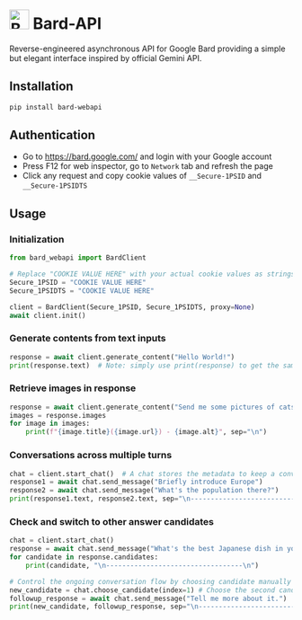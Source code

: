 # <img src="https://www.gstatic.com/lamda/images/favicon_v1_150160cddff7f294ce30.svg" width="35px" alt="Bard Icon" /> Bard-API

Reverse-engineered asynchronous API for Google Bard providing a simple but elegant interface inspired by official Gemini API.

## Installation

```bash
pip install bard-webapi
```

## Authentication

- Go to <https://bard.google.com/> and login with your Google account
- Press F12 for web inspector, go to `Network` tab and refresh the page
- Click any request and copy cookie values of `__Secure-1PSID` and `__Secure-1PSIDTS`

## Usage

### Initialization

```python
from bard_webapi import BardClient

# Replace "COOKIE VALUE HERE" with your actual cookie values as strings
Secure_1PSID = "COOKIE VALUE HERE"
Secure_1PSIDTS = "COOKIE VALUE HERE"

client = BardClient(Secure_1PSID, Secure_1PSIDTS, proxy=None)
await client.init()
```

### Generate contents from text inputs

```python
response = await client.generate_content("Hello World!")
print(response.text)  # Note: simply use print(response) to get the same output if you just want to see the response text
```

### Retrieve images in response

```python
response = await client.generate_content("Send me some pictures of cats")
images = response.images
for image in images:
    print(f"{image.title}({image.url}) - {image.alt}", sep="\n")
```

### Conversations across multiple turns

```python
chat = client.start_chat()  # A chat stores the metadata to keep a conversation continuous. It will automatically get updated after each turn
response1 = await chat.send_message("Briefly introduce Europe")
response2 = await chat.send_message("What's the population there?")
print(response1.text, response2.text, sep="\n----------------------------------\n")
```

### Check and switch to other answer candidates

```python
chat = client.start_chat()
response = await chat.send_message("What's the best Japanese dish in your mind? Choose one only.")
for candidate in response.candidates:
    print(candidate, "\n----------------------------------\n")

# Control the ongoing conversation flow by choosing candidate manually
new_candidate = chat.choose_candidate(index=1) # Choose the second candidate here
followup_response = await chat.send_message("Tell me more about it.")  # Will generate contents based on the chosen candidate
print(new_candidate, followup_response, sep="\n----------------------------------\n")
```
